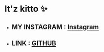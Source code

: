 # It'z kitto ✨

- ## MY INSTAGRAM : <a href="https://www.instagram.com/meowed_meo/" alt="instagram"> Instagram </a>
- ## LINK : <a href="https://github.com/SiddhantManze" alt="github"> GITHUB </a>


